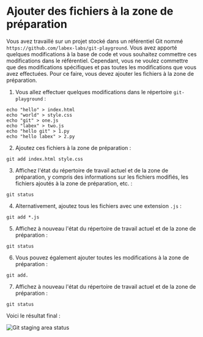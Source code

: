 # Ajouter des fichiers à la zone de préparation

Vous avez travaillé sur un projet stocké dans un référentiel Git nommé `https://github.com/labex-labs/git-playground`. Vous avez apporté quelques modifications à la base de code et vous souhaitez commettre ces modifications dans le référentiel. Cependant, vous ne voulez commettre que des modifications spécifiques et pas toutes les modifications que vous avez effectuées. Pour ce faire, vous devez ajouter les fichiers à la zone de préparation.

1. Vous allez effectuer quelques modifications dans le répertoire `git-playground` :

```shell
echo "hello" > index.html
echo "world" > style.css
echo "git" > one.js
echo "labex" > two.js
echo "hello git" > 1.py
echo "hello labex" > 2.py
```

2. Ajoutez ces fichiers à la zone de préparation :

```shell
git add index.html style.css
```

3. Affichez l'état du répertoire de travail actuel et de la zone de préparation, y compris des informations sur les fichiers modifiés, les fichiers ajoutés à la zone de préparation, etc. :

```shell
git status
```

4. Alternativement, ajoutez tous les fichiers avec une extension `.js` :

```shell
git add *.js
```

5. Affichez à nouveau l'état du répertoire de travail actuel et de la zone de préparation :

```shell
git status
```

6. Vous pouvez également ajouter toutes les modifications à la zone de préparation :

```shell
git add.
```

7. Affichez à nouveau l'état du répertoire de travail actuel et de la zone de préparation :

```shell
git status
```

Voici le résultat final :

![Git staging area status](../assets/challenge-stage-files-step1-1.png)
